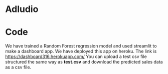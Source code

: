 # Adludio

# Code

We have trained a Random Forest regression model and used streamlit to make a dashboard app. We have deployed this app on heroku. The link is https://dashboard316.herokuapp.com/ 
You can upload a test csv file structured the same way as **test.csv** and download the predicted sales data as a csv file.
